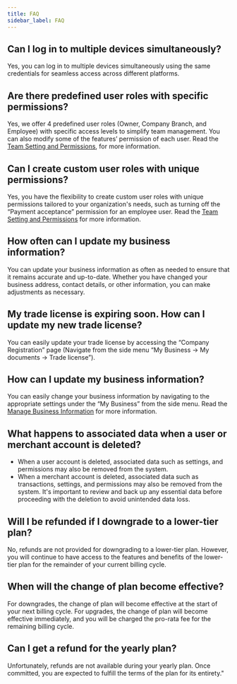 ```yaml
---
title: FAQ
sidebar_label: FAQ
---
```


## Can I log in to multiple devices simultaneously?

Yes, you can log in to multiple devices simultaneously using the same credentials for seamless access across different platforms.

## Are there predefined user roles with specific permissions?

Yes, we offer 4 predefined user roles (Owner, Company Branch, and Employee) with specific access levels to simplify team management. You can also modify some of the features’ permission of each user. Read the <ins>[Team Setting and Permissions](2-team-settings/index.md)</ins>, for more information.

## Can I create custom user roles with unique permissions?

Yes, you have the flexibility to create custom user roles with unique permissions tailored to your organization's needs, such as turning off the “Payment acceptance” permission for an employee user. Read the <ins>[Team Setting and Permissions](2-team-settings/index.md)</ins> for more information.

## How often can I update my business information?

You can update your business information as often as needed to ensure that it remains accurate and up-to-date. Whether you have changed your business address, contact details, or other information, you can make adjustments as necessary.

## My trade license is expiring soon. How can I update my new trade license?

You can easily update your trade license by accessing the “Company Registration” page (Navigate from the side menu “My Business -> My documents -> Trade license”).

## How can I update my business information?

You can easily change your business information by navigating to the appropriate settings under the “My Business” from the side menu. Read the <ins>[Manage Business Information](3-business-information.md)</ins> for more information.

## What happens to associated data when a user or merchant account is deleted?

* When a user account is deleted, associated data such as settings, and permissions may also be removed from the system.
* When a merchant account is deleted, associated data such as transactions, settings, and permissions may also be removed from the system. It's important to review and back up any essential data before proceeding with the deletion to avoid unintended data loss.

## Will I be refunded if I downgrade to a lower-tier plan?

No, refunds are not provided for downgrading to a lower-tier plan. However, you will continue to have access to the features and benefits of the lower-tier plan for the remainder of your current billing cycle.

## When will the change of plan become effective?

For downgrades, the change of plan will become effective at the start of your next billing cycle.
For upgrades, the change of plan will become effective immediately, and you will be charged the pro-rata fee for the remaining billing cycle.

## Can I get a refund for the yearly plan?

Unfortunately, refunds are not available during your yearly plan. Once committed, you are expected to fulfill the terms of the plan for its entirety."
